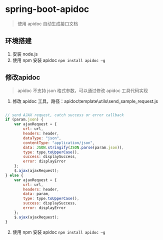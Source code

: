 # spring-boot-apidoc

> 使用 apidoc 自动生成接口文档

## 环境搭建

1. 安装 node.js
2. 使用 npm 安装 apidoc `npm install apidoc –g`

## 修改apidoc

> apidoc 不支持 json 格式参数，可以通过修改 apidoc 工具代码实现

1. 修改 apidoc 工具，路径：apidoc\template\utils\send_sample_request.js

```javascript

// send AJAX request, catch success or error callback
if (param.json) {
	var ajaxRequest = {
		url: url,
        headers: header,
        dataType: "json",
        contentType: "application/json",
        data: JSON.stringify(JSON.parse(param.json)),
        type: type.toUpperCase(),
        success: displaySuccess,
        error: displayError
    };
    $.ajax(ajaxRequest);
} else {
	var ajaxRequest = {
        url: url,
        headers: header,
        data: param,
        type: type.toUpperCase(),
        success: displaySuccess,
        error: displayError
    };
    $.ajax(ajaxRequest);
}

```

2. 使用 npm 安装 apidoc `npm install apidoc –g`

